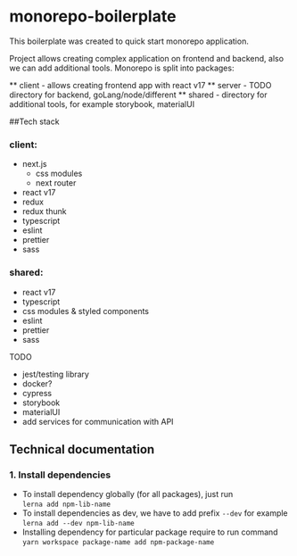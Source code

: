 # monorepo-boilerplate

This boilerplate was created to quick start monorepo application.

Project allows creating complex application on frontend and backend, also we can add additional tools.
Monorepo is split into packages:

** client - allows creating frontend app with react v17
** server - TODO directory for backend, goLang/node/different
\*\* shared - directory for additional tools, for example storybook, materialUI

##Tech stack

### client:

- next.js
  - css modules
  - next router
- react v17
- redux
- redux thunk
- typescript
- eslint
- prettier
- sass

### shared:
- react v17
- typescript
- css modules & styled components
- eslint
- prettier
- sass


TODO

- jest/testing library
- docker?
- cypress
- storybook
- materialUI
- add services for  communication with API

## Technical documentation
### 1. Install dependencies
* To install dependency globally (for all packages), just run  
```lerna add npm-lib-name```  
* To install dependencies as dev, we have to add prefix `--dev` 
for example `lerna add --dev npm-lib-name`
* Installing dependency for particular package require to run command   
```yarn workspace package-name add npm-package-name```
